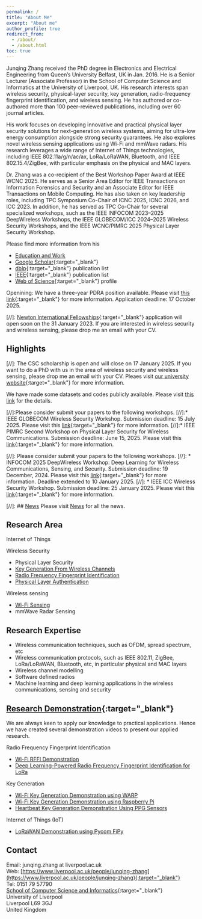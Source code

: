 ```yaml
---
permalink: /
title: "About Me"
excerpt: "About me"
author_profile: true
redirect_from:
  - /about/
  - /about.html
toc: true
---
```


Junqing Zhang received the PhD degree in Electronics and Electrical Engineering from Queen’s University Belfast, UK in Jan. 2016. He is a Senior Lecturer (Associate Professor) in the School of Computer Science and Informatics at the University of Liverpool, UK. His research interests span wireless security, physical-layer security, key generation, radio-frequency fingerprint identification, and wireless sensing. He has authored or co-authored more than 100 peer-reviewed publications, including over 60 journal articles.

His work focuses on developing innovative and practical physical layer security solutions for next-generation wireless systems, aiming for ultra-low energy consumption alongside strong security guarantees. He also explores novel wireless sensing applications using Wi-Fi and mmWave radars. His research leverages a wide range of Internet of Things technologies, including IEEE 802.11a/g/n/ac/ax, LoRa/LoRaWAN, Bluetooth, and IEEE 802.15.4/ZigBee, with particular emphasis on the physical and MAC layers.

Dr. Zhang was a co-recipient of the Best Workshop Paper Award at IEEE WCNC 2025. He serves as a Senior Area Editor for IEEE Transactions on Information Forensics and Security and an Associate Editor for IEEE Transactions on Mobile Computing. He has also taken on key leadership roles, including TPC Symposium Co-Chair of ICNC 2025, ICNC 2026, and ICC 2023. In addition, he has served as TPC Co-Chair for several specialized workshops, such as the IEEE INFOCOM 2023–2025 DeepWireless Workshops, the IEEE GLOBECOM/ICC 2024–2025 Wireless Security Workshops, and the IEEE WCNC/PIMRC 2025 Physical Layer Security Workshop.

Please find more information from his 
* [Education and Work](/edu-work-experience/)
* [Google Scholar](https://scholar.google.com/citations?user=MIPbyQ0AAAAJ&hl=en){:target="_blank"}
* [dblp](https://dblp.uni-trier.de/pers/hd/z/Zhang:Junqing){:target="_blank"} publication list
* [IEEE](https://ieeexplore.ieee.org/author/37085438201){:target="_blank"} publication list
* [Web of Science](https://www.webofscience.com/wos/author/record/T-8966-2019){:target="_blank"} profile


Openining: We have a three-year PDRA position available. Please visit [this link](https://www.jobs.ac.uk/job/DOV562/postdoctoral-research-associate-in-wi-fi-device-fingerprinting-grade-7){:target="_blank"} for more information. Application deadline: 17 October 2025.

[//]: [Newton International Fellowships](https://royalsociety.org/grants-schemes-awards/grants/newton-international/){:target="_blank"} application will open soon on the 31 January 2023. If you are interested in wireless security and wireless sensing, please drop me an email with your CV.

 
## Highlights
[//]: The CSC scholarship is open and will close on 17 January 2025. If you want to do a PhD with us in the area of wireless security and wireless sensing,  please drop me an email with your CV. Pleaes visit [our university website](https://www.liverpool.ac.uk/study/postgraduate-research/fees-and-funding/scholarships-and-awards/the-university-of-liverpool-and-china-scholarship-council-awards/){:target="_blank"} for more information.


We have made some datasets and codes publicly available. Please visit [this link](/dataset-code/) for the details.

[//]:Please consider submit your papers to the following workshops.
[//]:* IEEE GLOBECOM Wireless Security Workshop. Submission deadline: 15 July 2025. Please visit this [link](https://sites.google.com/view/ml-dl-wireless-sec/){:target="_blank"} for more information. 
[//]:* IEEE PIMRC Second Workshop on Physical Layer Security for Wireless Communications. Submission deadline: June 15, 2025. Please visit this [link](https://sites.google.com/view/pls-workshop){:target="_blank"} for more information. 

[//]: Please consider submit your papers to the following workshops.
[//]: * INFOCOM 2025 DeepWireless Workshop: Deep Learning for Wireless Communications, Sensing, and Security. Submission deadline: 19 December, 2024. Please visit this [link](https://sites.google.com/view/deepwireless-workshop/3rd-workshop){:target="_blank"} for more information. Deadline extended to 10 January 2025.
[//]: * IEEE ICC Wireless Security Workshop. Submission deadline: 25 January 2025. Please visit this [link](https://sites.google.com/view/ml-dl-wireless-sec/){:target="_blank"} for more information. 



[//]: ## [News](/news/) Please visit [News](/news/) for all the news.


## Research Area
Internet of Things

Wireless Security
* Physical Layer Security
* [Key Generation From Wireless Channels](/research/keygen/keygen_main_page/)
* [Radio Frequency Fingerprint Identification](/research/rffi/rffi_main_page/)
* [Physical Layer Authentication](/research/phy-auth/phy-auth-main-page/)

Wireless sensing
* [Wi-Fi Sensing](/research/wifi-sensing/wifi-sensing-main-page/)
* mmWave Radar Sensing

## Research Expertise
* Wireless communication techniques, such as OFDM, spread spectrum, etc
* Wireless communication protocols, such as IEEE 802.11, ZigBee, LoRa/LoRaWAN, Bluetooth, etc, in particular physical and MAC layers
* Wireless channel modelling
* Software defined radios
* Machine learning and deep learning applications in the wireless communications, sensing and security

##  [Research Demonstration](/research-demo/research-demo-main-page/){:target="_blank"}
We are always keen to apply our knowledge to practical applications. Hence we have created several demonstration videos to present our applied research.

Radio Frequency Fingerprint Identification
* [Wi-Fi RFFI Demonstration](/research-demo/demo-wifi-rffi/)
* [Deep Learning-Powered Radio Frequency Fingerprint Identification for LoRa](/research-demo/demo-fyp-2020-rffi-lora/)

Key Generation
* [Wi-Fi Key Generation Demonstration using WARP](/research-demo/demo-keygen-warp/)
* [Wi-Fi Key Generation Demonstration using Raspberry Pi](/research-demo/demo-keygen-rpi/)
* [Heartbeat Key Generation Demonstration Using PPG Sensors](/research-demo/demo-keygen-heartbeat-ppg/)

Internet of Things (IoT)
* [LoRaWAN Demonstration using Pycom FiPy](/research-demo/demo-lorawan-fipy/)

## Contact
Email: junqing.zhang at liverpool.ac.uk  
Web: [https://www.liverpool.ac.uk/people/junqing-zhang](https://www.liverpool.ac.uk/people/junqing-zhang){:target="_blank"} <br>
Tel: 0151 79 57790  
[School of Computer Science and Informatics](https://www.liverpool.ac.uk/computer-science-and-informatics/){:target="_blank"} <br>
University of Liverpool  
Liverpool L69 3GJ  
United Kingdom
